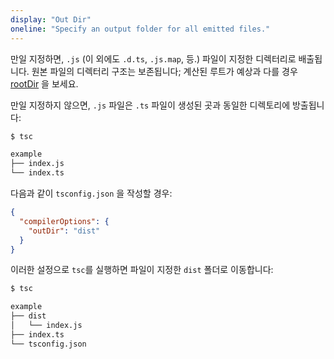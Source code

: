```yaml
---
display: "Out Dir"
oneline: "Specify an output folder for all emitted files."
---
```


만일 지정하면, `.js` (이 외에도 `.d.ts`, `.js.map`, 등.) 파일이 지정한 디렉터리로 배출됩니다.
원본 파일의 디렉터리 구조는 보존됩니다; 계산된 루트가 예상과 다를 경우 [rootDir](#rootDir) 을 보세요.

만일 지정하지 않으면, `.js` 파일은 `.ts` 파일이 생성된 곳과 동일한 디렉토리에 방출됩니다:

```sh
$ tsc

example
├── index.js
└── index.ts
```

다음과 같이 `tsconfig.json` 을 작성할 경우:

```json tsconfig
{
  "compilerOptions": {
    "outDir": "dist"
  }
}
```

이러한 설정으로 `tsc`를 실행하면 파일이 지정한 `dist` 폴더로 이동합니다:

```sh
$ tsc

example
├── dist
│   └── index.js
├── index.ts
└── tsconfig.json
```
